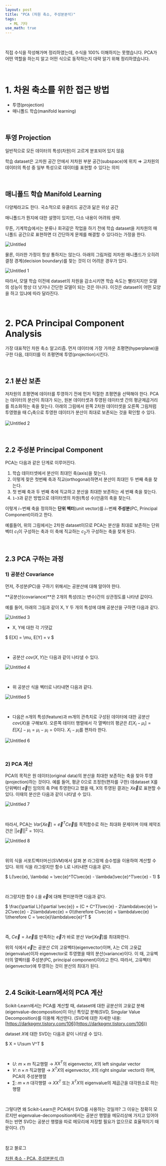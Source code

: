 ```yaml
---
layout: post
title: "PCA (차원 축소, 주성분분석)"
tags:
  - ML 기타
use_math: true
---
```


<br>

직접 수식을 작성해가며 정리하였는데, 수식을 100% 이해하지는 못했습니다. PCA가 어떤 역할을 하는지 알고 어떤 식으로 동작하는지 대략 알기 위해 정리하였습니다.

<br>

# 1. 차원 축소를 위한 접근 방법

- 투영(projection)
- 매니폴드 학습(manifold learning)

<br>

## 투영 Projection

일반적으로 모든 데이터의 특성(차원)이 고르게 분포되어 있지 않음

학습 dataset은 고차원 공간 안에서 저차원 부분 공간(subspace)에 위치
⇒ 고차원의 데이터의 특성 중 일부 특성으로 데이터를 표현할 수 있다는 의미

<br>

## 매니폴드 학습 Manifold Learning

다양체라고도 한다. 국소적으로 유클리드 공간과 닮은 위상 공간

매니폴드가 뭔지에 대한 설명이 있지만, 다소 내용이 어려워 생략.

무튼, 기계학습에서는 분류나 회귀같은 작업을 하기 전에 학습 dataset을 저차원의 매니폴드 공간으로 표현하면 더 간단하게 문제를 해결할 수 있다라는 가정을 한다.

![Untitled](https://github.com/SuhwanMylife/CJDaehan_competition/assets/70688382/fc6cc312-8e20-4d47-afe6-b2b565b64e20)

물론, 이러한 가정이 항상 통하지는 않는다. 아래의 그림처럼 저차원 매니폴드가 오히려 결정 경계(decision boundary)를 찾는 것이 더 어려운 경우가 있다.

![Untitled 1](https://github.com/SuhwanMylife/CJDaehan_competition/assets/70688382/d7767f3a-203f-4ef3-bca5-519e7268f140)

따라서, 모델 학습 이전에 dataset의 차원을 감소시키면 학습 속도는 빨라지지만 모델의 성능이 항상 더 낫거나 간단한 모델이 되는 것은 아니다. 이것은 dataset이 어떤 모양을 하고 있냐에 따라 달라진다.

<br>

# 2. PCA Principal Component Analysis

가장 대표적인 차원 축소 알고리즘. 먼저 데이터에 가장 가까운 초평면(hyperplane)을 구한 다음, 데이터를 이 초평면에 투영(projection)시킨다.

<br>

## 2.1 분산 보존

저차원의 초평면에 데이터를 투영하기 전에 먼저 적절한 초평면을 선택해야 한다. PCA는 데이터의 분산이 최대가 되는, 원본 데이터셋과 투영된 데이터셋 간의 평균제곱거리를 최소화하는 축을 찾는다. 아래의 그림에서 왼쪽 2차원 데이터셋을 오른쪽 그림처럼 투영했을 때 $C_1$축으로 투영한 데이터가 분산이 최대로 보존되는 것을 확인할 수 있다.

![Untitled 2](https://github.com/SuhwanMylife/CJDaehan_competition/assets/70688382/2c2a7fcf-e0b0-41e3-b12b-fec38365aee0)

<br>

## 2.2 주성분 Principal Component

PCA는 다음과 같은 단계로 이루어진다. 

1. 학습 데이터셋에서 분산이 최대인 축(axis)을 찾는다.
2. 이렇게 찾은 첫번째 축과 직교(orthogonal)하면서 분산이 최대인 두 번째 축을 찾는다.
3. 첫 번째 축과 두 번째 축에 직교하고 분산을 최대한 보존하는 세 번째 축을 찾는다.
4. `1~3`과 같은 방법으로 데이터셋의 차원(특성 수)만큼의 축을 찾는다.

이렇게 $i-$번째 축을 정의하는 **단위 벡터**(unit vector)를 $i-$번째 **주성분**(PC, Principal Component)이라고 한다.

예를들어, 위의 그림에서는 2차원 dataset이므로 PCA는 분산을 최대로 보존하는 단위벡터 $c_1$이 구성하는 축과 이 축에 직교하는 $c_2$가 구성하는 축을 찾게 된다.

<br>

## 2.3 PCA 구하는 과정

### 1) 공분산 Covariance

먼저, 주성분(PC)을 구하기 위해서는 공분산에 대해 알아야 한다.

**공분산(covariance)**은 2개의 특성(또는 변수)간의 상관정도를 나타낸 값이다.

예를 들어, 아래의 그림과 같이 X, Y 두 개의 특성에 대해 공분산을 구하면 다음과 같다.

![Untitled 3](https://github.com/SuhwanMylife/CJDaehan_competition/assets/70688382/18ab85f3-4048-44c5-a48c-6d61f931ae19)

- X, Y에 대한 각 기댓값

$
E[X] = \mu, E[Y] = v
$

<br>

- 공분산 $cov(X, Y)$는 다음과 같이 나타낼 수 있다.

![Untitled 4](https://github.com/SuhwanMylife/CJDaehan_competition/assets/70688382/a96d5cb4-253c-4073-9688-731d0bd9875e)

<br>

- 위 공분산 식을 벡터로 나타내면 다음과 같다.

![Untitled 5](https://github.com/SuhwanMylife/CJDaehan_competition/assets/70688382/0a02306b-7f36-4a34-9344-9e4c5184436a)

<br>

- 다음은 n개의 특성(feature)과 m개의 관측치로 구성된 데이터에 대한 공분산 $cov(X)$을 구해보자. 오른쪽 데이터 행렬에서 각 열벡터의 평균은 $E[X_i - \mu_i] = E[X_i] - \mu_i = \mu_i - \mu_i = 0$이다. $X_i - \mu_i$를 편차라 한다.

![Untitled 6](https://github.com/SuhwanMylife/CJDaehan_competition/assets/70688382/85f815b9-ed3f-4e38-b3df-e9ab740f5286)

<br>

### 2) PCA 계산

PCA의 목적은 원 데이터(original data)의 분산을 최대한 보존하는 축을 찾아 투영(projection)하는 것이다. 예를 들어, 평균 0으로 조정한(편차를 구한) 데dataset X를 단위벡터 $\vec{e}$인 임의의 축 P에 투영한다고 했을 때, X의 투영된 결과는 $X\vec{e}$로 표현할 수 있다. 이때의 분산은 다음과 같이 나타낼 수 있다.

![Untitled 7](https://github.com/SuhwanMylife/CJDaehan_competition/assets/70688382/8280bb3a-38a4-4ec3-99aa-7fbf1f4dea75)

<br>

따라서, PCA는 $Var[X\vec{e}] = \vec{e}^TC\vec{e}$를 목적함수로 하는 최대화 문제이며 이때 제약조건은 $\vert\vert\vec{e}\vert\vert^2=1$이다.

![Untitled 8](https://github.com/SuhwanMylife/CJDaehan_competition/assets/70688382/e16aabc3-a09b-4915-aefb-116451d43dd4)

<br>

위의 식을 서포트벡터머신(SVM)에서 살펴 본 라그랑제 승수법을 이용하여 계산할 수 있다. 위의 식을 라그랑지안 함수 L로 나타내면 다음과 같다.

$
L(\vec{e}, \lambda) = \vec{e}^TC\vec{e} - \lambda(\vec{e}^T\vec{e} - 1)
$

<br>

라그랑지한 함수 $L$을 $\vec{e}$에 대해 편미분하면 다음과 같다.

$
\frac{\partial L}{\partial \vec{e}} = (C + C^T)\vec{e} - 2\lambda\vec{e} \\= 2C\vec{e} - 2\lambda\vec{e} = 0\\\therefore C\vec{e} = \lambda\vec{e} \\\therefore C = \vec{e}\lambda\vec{e}^T
$

<br>

즉, $C\vec{e} = \lambda\vec{e}$를 만족하는 $\vec{e}$가 바로 분산 $Var[X\vec{e}]$를 최대화한다.

위의 식에서 $\vec{e}$는 공분산 $C$의 고유벡터(eigenvector)이며, $\lambda$는 $C$의 고윳값(eigenvalue)이자 eigenvector로 투영했을 때의 분산(variance)이다. 이 때, 고유벡터의 열벡터를 주성분(PC, principal component)이라고 한다. 따라서, 고유벡터(eigenvector)에 투영하는 것이 분산의 최대가 된다.

<br>

## 2.4 Scikit-Learn에서의 PCA 계산

Scikit-Learn에서는 PCA를 계산할 때, dataset에 대한 공분산의 고윳값 분해(eigenvalue-decomposition)이 아닌 특잇값 분해(SVD, Singular Value Decomposition)를 이용해 계산한다. (SVD에 대한 자세한 내용: [https://darkpgmr.tistory.com/106](https://darkpgmr.tistory.com/106))

dataset $X$에 대한 SVD는 다음과 같이 나타낼 수 있다.

$
X = U\sum  V^T
$

<br>

- $U$: $m \times m$ 직교행렬 → $XX^T$의 eigenvector, $X$의 left singular vector
- $V$: $n\times n$ 직교행렬 → $X^TX$의 eigenvector, $X$의 right singular vector라 하며, PCA의 주성분행렬
- $\sum$: $m\times n$ 대각행렬 → $XX^T$ 또는 $X^TX$의 eigenvalue의 제곱근을 대각원소로 하는 행렬

<br>

그렇다면 왜 Scikit-Learn은 PCA에서 SVD를 사용하는 것일까? 그 이유는 정확히 모르지만 eigenvalue-decomposition에서는 공분산 행렬을 메모리상에 가지고 있어야하는 반면 SVD는 공분산 행렬을 따로 메모리에 저장할 필요가 없으므로 효율적이기 때문이다. (?)

<br>

참고 블로그

[차원 축소 - PCA, 주성분분석 (1)](https://excelsior-cjh.tistory.com/167)

